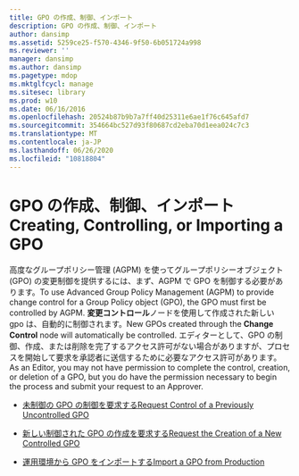 ```yaml
---
title: GPO の作成、制御、インポート
description: GPO の作成、制御、インポート
author: dansimp
ms.assetid: 5259ce25-f570-4346-9f50-6b051724a998
ms.reviewer: ''
manager: dansimp
ms.author: dansimp
ms.pagetype: mdop
ms.mktglfcycl: manage
ms.sitesec: library
ms.prod: w10
ms.date: 06/16/2016
ms.openlocfilehash: 20524b87b9b7a7ff40d25311e6ae1f76c645afd7
ms.sourcegitcommit: 354664bc527d93f80687cd2eba70d1eea024c7c3
ms.translationtype: MT
ms.contentlocale: ja-JP
ms.lasthandoff: 06/26/2020
ms.locfileid: "10818804"
---
```

# <span data-ttu-id="bbcd7-103">GPO の作成、制御、インポート</span><span class="sxs-lookup"><span data-stu-id="bbcd7-103">Creating, Controlling, or Importing a GPO</span></span>


<span data-ttu-id="bbcd7-104">高度なグループポリシー管理 (AGPM) を使ってグループポリシーオブジェクト (GPO) の変更制御を提供するには、まず、AGPM で GPO を制御する必要があります。</span><span class="sxs-lookup"><span data-stu-id="bbcd7-104">To use Advanced Group Policy Management (AGPM) to provide change control for a Group Policy object (GPO), the GPO must first be controlled by AGPM.</span></span> <span data-ttu-id="bbcd7-105">**変更コントロール**ノードを使用して作成された新しい gpo は、自動的に制御されます。</span><span class="sxs-lookup"><span data-stu-id="bbcd7-105">New GPOs created through the **Change Control** node will automatically be controlled.</span></span> <span data-ttu-id="bbcd7-106">エディターとして、GPO の制御、作成、または削除を完了するアクセス許可がない場合がありますが、プロセスを開始して要求を承認者に送信するために必要なアクセス許可があります。</span><span class="sxs-lookup"><span data-stu-id="bbcd7-106">As an Editor, you may not have permission to complete the control, creation, or deletion of a GPO, but you do have the permission necessary to begin the process and submit your request to an Approver.</span></span>

-   [<span data-ttu-id="bbcd7-107">未制御の GPO の制御を要求する</span><span class="sxs-lookup"><span data-stu-id="bbcd7-107">Request Control of a Previously Uncontrolled GPO</span></span>](request-control-of-a-previously-uncontrolled-gpo.md)

-   [<span data-ttu-id="bbcd7-108">新しい制御された GPO の作成を要求する</span><span class="sxs-lookup"><span data-stu-id="bbcd7-108">Request the Creation of a New Controlled GPO</span></span>](request-the-creation-of-a-new-controlled-gpo.md)

-   [<span data-ttu-id="bbcd7-109">運用環境から GPO をインポートする</span><span class="sxs-lookup"><span data-stu-id="bbcd7-109">Import a GPO from Production</span></span>](import-a-gpo-from-production-editor.md)

 

 





